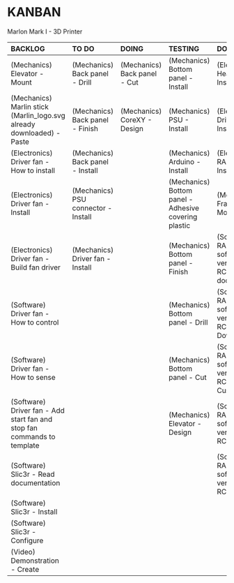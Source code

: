 # KANBAN
Marlon Mark I - 3D Printer

|**BACKLOG**                                                            |**TO DO**                          |**DOING**                   |**TESTING**                                         |**DONE**                                                        |
|:----------------------------------------------------------------------|:----------------------------------|:---------------------------|:---------------------------------------------------|:---------------------------------------------------------------|
|(Mechanics) Elevator - Mount                                           |(Mechanics) Back panel - Drill     |(Mechanics) Back panel - Cut|(Mechanics) Bottom panel - Install                  |(Electronics) Heat sink - Install                               |
|(Mechanics) Marlin stick (Marlin_logo.svg already downloaded) - Paste  |(Mechanics) Back panel - Finish    |(Mechanics) CoreXY - Design |(Mechanics) PSU - Install                           |(Electronics) Drivers - Install                                 |
|(Electronics) Driver fan - How to install                              |(Mechanics) Back panel - Install   |                            |(Mechanics) Arduino - Install                       |(Electronics) RAMPS - Install                                   |
|(Electronics) Driver fan - Install                                     |(Mechanics) PSU connector - Install|                            |(Mechanics) Bottom panel - Adhesive covering plastic|(Mechanics) Frame - Mount                                       |
|(Electronics) Driver fan - Build fan driver                            |(Mechanics) Driver fan - Install   |                            |(Mechanics) Bottom panel - Finish                   |(Software) RAMPS software version 1.1.0-RC8 - Read documentation|
|(Software) Driver fan - How to control                                 |                                   |                            |(Mechanics) Bottom panel - Drill                    |(Software) RAMPS software version 1.1.0-RC8 - Download          |
|(Software) Driver fan - How to sense                                   |                                   |                            |(Mechanics) Bottom panel - Cut                      |(Software) RAMPS software version 1.1.0-RC8 - Customize         |
|(Software) Driver fan - Add start fan and stop fan commands to template|                                   |                            |(Mechanics) Elevator - Design                       |(Software) RAMPS software version 1.1.0-RC8 - Verify            |
|(Software) Slic3r - Read documentation                                 |                                   |                            |                                                    |(Software) RAMPS software version 1.1.0-RC8 - Upload            |
|(Software) Slic3r - Install                                            |                                   |                            |                                                    |                                                                |
|(Software) Slic3r - Configure                                          |                                   |                            |                                                    |                                                                |
|(Video) Demonstration - Create                                         |                                   |                            |                                                    |                                                                |

